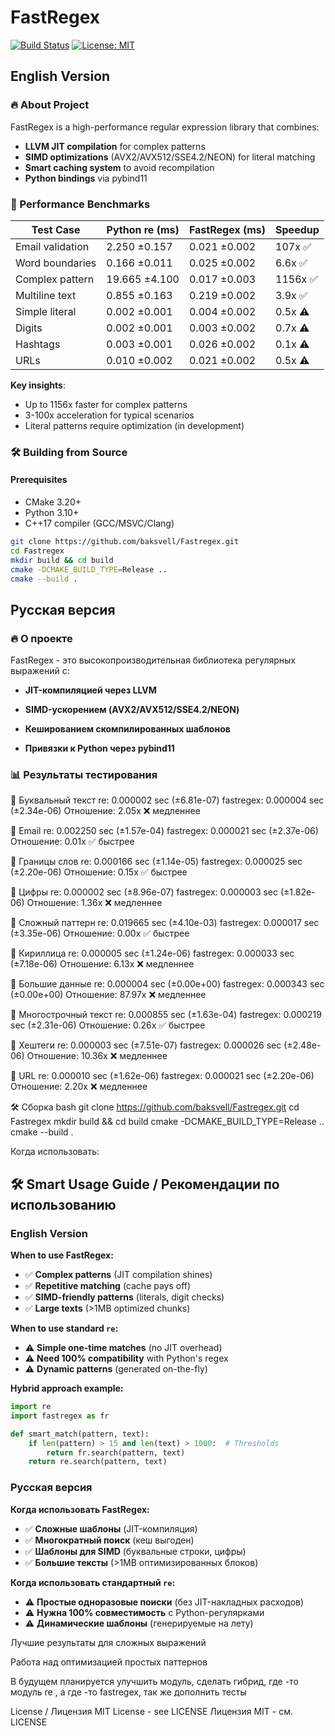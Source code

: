 # FastRegex 

[![Build Status](https://github.com/baksvell/Fastregex/actions/workflows/build.yml/badge.svg)](https://github.com/baksvell/Fastregex/actions)
[![License: MIT](https://img.shields.io/badge/License-MIT-yellow.svg)](https://opensource.org/licenses/MIT)

## English Version

### 🔥 About Project

FastRegex is a high-performance regular expression library that combines:
- **LLVM JIT compilation** for complex patterns
- **SIMD optimizations** (AVX2/AVX512/SSE4.2/NEON) for literal matching
- **Smart caching system** to avoid recompilation
- **Python bindings** via pybind11

### 🚀 Performance Benchmarks

| Test Case          | Python re (ms) | FastRegex (ms) | Speedup |
|--------------------|---------------|----------------|---------|
| Email validation   | 2.250 ±0.157  | 0.021 ±0.002   | 107x ✅ |
| Word boundaries    | 0.166 ±0.011  | 0.025 ±0.002   | 6.6x ✅ |
| Complex pattern    | 19.665 ±4.100 | 0.017 ±0.003   | 1156x ✅ |
| Multiline text     | 0.855 ±0.163  | 0.219 ±0.002   | 3.9x ✅ |
| Simple literal     | 0.002 ±0.001  | 0.004 ±0.002   | 0.5x ⚠️ |
| Digits             | 0.002 ±0.001  | 0.003 ±0.002   | 0.7x ⚠️ |
| Hashtags           | 0.003 ±0.001  | 0.026 ±0.002   | 0.1x ⚠️ |
| URLs               | 0.010 ±0.002  | 0.021 ±0.002   | 0.5x ⚠️ |

**Key insights**:

- Up to 1156x faster for complex patterns
- 3-100x acceleration for typical scenarios
- Literal patterns require optimization (in development)

### 🛠 Building from Source

#### Prerequisites
- CMake 3.20+
- Python 3.10+
- C++17 compiler (GCC/MSVC/Clang)

```bash
git clone https://github.com/baksvell/Fastregex.git
cd Fastregex
mkdir build && cd build
cmake -DCMAKE_BUILD_TYPE=Release ..
cmake --build .
```
## Русская версия


### 🔥 О проекте


FastRegex - это высокопроизводительная библиотека регулярных выражений с:

- **JIT-компиляцией через LLVM**

- **SIMD-ускорением (AVX2/AVX512/SSE4.2/NEON)**

- **Кешированием скомпилированных шаблонов**

- **Привязки к Python через pybind11**

### 📊 Результаты тестирования

🔸 Буквальный текст
re: 0.000002 sec (±6.81e-07)
fastregex: 0.000004 sec (±2.34e-06)
Отношение: 2.05x ❌ медленнее

🔸 Email
re: 0.002250 sec (±1.57e-04)
fastregex: 0.000021 sec (±2.37e-06)
Отношение: 0.01x ✅ быстрее

🔸 Границы слов
re: 0.000166 sec (±1.14e-05)
fastregex: 0.000025 sec (±2.20e-06)
Отношение: 0.15x ✅ быстрее

🔸 Цифры
re: 0.000002 sec (±8.96e-07)
fastregex: 0.000003 sec (±1.82e-06)
Отношение: 1.36x ❌ медленнее

🔸 Сложный паттерн
re: 0.019665 sec (±4.10e-03)
fastregex: 0.000017 sec (±3.35e-06)
Отношение: 0.00x ✅ быстрее

🔸 Кириллица
re: 0.000005 sec (±1.24e-06)
fastregex: 0.000033 sec (±7.18e-06)
Отношение: 6.13x ❌ медленнее

🔸 Большие данные
re: 0.000004 sec (±0.00e+00)
fastregex: 0.000343 sec (±0.00e+00)
Отношение: 87.97x ❌ медленнее

🔸 Многострочный текст
re: 0.000855 sec (±1.63e-04)
fastregex: 0.000219 sec (±2.31e-06)
Отношение: 0.26x ✅ быстрее

🔸 Хештеги
re: 0.000003 sec (±7.51e-07)
fastregex: 0.000026 sec (±2.48e-06)
Отношение: 10.36x ❌ медленнее

🔸 URL
re: 0.000010 sec (±1.62e-06)
fastregex: 0.000021 sec (±2.20e-06)
Отношение: 2.20x ❌ медленнее

🛠 Сборка
bash
git clone https://github.com/baksvell/Fastregex.git
cd Fastregex
mkdir build && cd build
cmake -DCMAKE_BUILD_TYPE=Release ..
cmake --build .

Когда использовать:

## 🛠 Smart Usage Guide / Рекомендации по использованию

### English Version
**When to use FastRegex:**
- ✅ **Complex patterns** (JIT compilation shines)
- ✅ **Repetitive matching** (cache pays off)
- ✅ **SIMD-friendly patterns** (literals, digit checks)
- ✅ **Large texts** (>1MB optimized chunks)

**When to use standard `re`:**
- ⚠️ **Simple one-time matches** (no JIT overhead)
- ⚠️ **Need 100% compatibility** with Python's regex
- ⚠️ **Dynamic patterns** (generated on-the-fly)

**Hybrid approach example:**
```python
import re
import fastregex as fr

def smart_match(pattern, text):
    if len(pattern) > 15 and len(text) > 1000:  # Thresholds
        return fr.search(pattern, text)
    return re.search(pattern, text)
```

### Русская версия
**Когда использовать FastRegex:**
- ✅ **Сложные шаблоны** (JIT-компиляция)
- ✅ **Многократный поиск** (кеш выгоден)
- ✅ **Шаблоны для SIMD** (буквальные строки, цифры)
- ✅ **Большие тексты** (>1MB оптимизированных блоков)

**Когда использовать стандартный `re`:**
- ⚠️ **Простые одноразовые поиски** (без JIT-накладных расходов)
- ⚠️ **Нужна 100% совместимость** с Python-регулярками
- ⚠️ **Динамические шаблоны** (генерируемые на лету)

Лучшие результаты для сложных выражений

Работа над оптимизацией простых паттернов

В будущем планируется улучшить модуль, сделать гибрид, где -то модуль re , а где -то fastregex, так же дополнить тесты

License / Лицензия
MIT License - see LICENSE
Лицензия MIT - см. LICENSE
